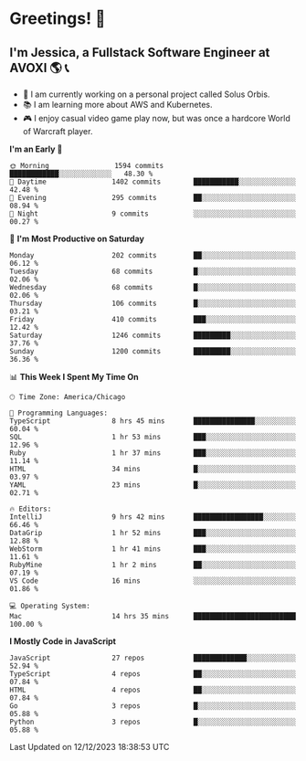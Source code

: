 # Greetings! 🧠

## I'm Jessica, a Fullstack Software Engineer at AVOXI 🌎 📞

- 🌟 I am currently working on a personal project called Solus Orbis.
- 📚 I am learning more about AWS and Kubernetes.
- 🎮 I enjoy casual video game play now, but was once a hardcore World of Warcraft player.

<!--START_SECTION:waka-->
**I'm an Early 🐤** 

```text
🌞 Morning                1594 commits        ████████████░░░░░░░░░░░░░   48.30 % 
🌆 Daytime                1402 commits        ███████████░░░░░░░░░░░░░░   42.48 % 
🌃 Evening                295 commits         ██░░░░░░░░░░░░░░░░░░░░░░░   08.94 % 
🌙 Night                  9 commits           ░░░░░░░░░░░░░░░░░░░░░░░░░   00.27 % 
```
📅 **I'm Most Productive on Saturday** 

```text
Monday                   202 commits         ██░░░░░░░░░░░░░░░░░░░░░░░   06.12 % 
Tuesday                  68 commits          █░░░░░░░░░░░░░░░░░░░░░░░░   02.06 % 
Wednesday                68 commits          █░░░░░░░░░░░░░░░░░░░░░░░░   02.06 % 
Thursday                 106 commits         █░░░░░░░░░░░░░░░░░░░░░░░░   03.21 % 
Friday                   410 commits         ███░░░░░░░░░░░░░░░░░░░░░░   12.42 % 
Saturday                 1246 commits        █████████░░░░░░░░░░░░░░░░   37.76 % 
Sunday                   1200 commits        █████████░░░░░░░░░░░░░░░░   36.36 % 
```


📊 **This Week I Spent My Time On** 

```text
🕑︎ Time Zone: America/Chicago

💬 Programming Languages: 
TypeScript               8 hrs 45 mins       ███████████████░░░░░░░░░░   60.04 % 
SQL                      1 hr 53 mins        ███░░░░░░░░░░░░░░░░░░░░░░   12.96 % 
Ruby                     1 hr 37 mins        ███░░░░░░░░░░░░░░░░░░░░░░   11.14 % 
HTML                     34 mins             █░░░░░░░░░░░░░░░░░░░░░░░░   03.97 % 
YAML                     23 mins             █░░░░░░░░░░░░░░░░░░░░░░░░   02.71 % 

🔥 Editors: 
IntelliJ                 9 hrs 42 mins       █████████████████░░░░░░░░   66.46 % 
DataGrip                 1 hr 52 mins        ███░░░░░░░░░░░░░░░░░░░░░░   12.88 % 
WebStorm                 1 hr 41 mins        ███░░░░░░░░░░░░░░░░░░░░░░   11.61 % 
RubyMine                 1 hr 2 mins         ██░░░░░░░░░░░░░░░░░░░░░░░   07.19 % 
VS Code                  16 mins             ░░░░░░░░░░░░░░░░░░░░░░░░░   01.86 % 

💻 Operating System: 
Mac                      14 hrs 35 mins      █████████████████████████   100.00 % 
```

**I Mostly Code in JavaScript** 

```text
JavaScript               27 repos            █████████████░░░░░░░░░░░░   52.94 % 
TypeScript               4 repos             ██░░░░░░░░░░░░░░░░░░░░░░░   07.84 % 
HTML                     4 repos             ██░░░░░░░░░░░░░░░░░░░░░░░   07.84 % 
Go                       3 repos             █░░░░░░░░░░░░░░░░░░░░░░░░   05.88 % 
Python                   3 repos             █░░░░░░░░░░░░░░░░░░░░░░░░   05.88 % 
```




 Last Updated on 12/12/2023 18:38:53 UTC
<!--END_SECTION:waka-->

<!--
**jessikuh/jessikuh** is a ✨ _special_ ✨ repository because its `README.md` (this file) appears on your GitHub profile.

Here are some ideas to get you started:

- 🔭 I’m currently working on ...
- 🌱 I’m currently learning ...
- 👯 I’m looking to collaborate on ...
- 🤔 I’m looking for help with ...
- 💬 Ask me about ...
- 📫 How to reach me: ...
- 😄 Pronouns: ...
- ⚡ Fun fact: ...
-->
